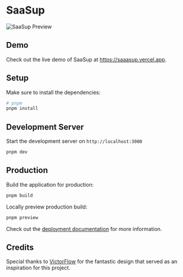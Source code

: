 # SaaSup

![SaaSup Preview](https://github.com/denys-petryniak/saasup/assets/16530588/df265948-6a98-43ab-a58e-b05464ed21f0)

## Demo

Check out the live demo of SaaSup at https://saaasup.vercel.app.

## Setup

Make sure to install the dependencies:

```bash
# pnpm
pnpm install
```

## Development Server

Start the development server on `http://localhost:3000`

```bash
pnpm dev
```

## Production

Build the application for production:

```bash
pnpm build
```

Locally preview production build:

```bash
pnpm preview
```

Check out the [deployment documentation](https://nuxt.com/docs/getting-started/deployment) for more information.

## Credits
Special thanks to [VictorFlow](https://www.figma.com/@victorflow) for the fantastic design that served as an inspiration for this project.
